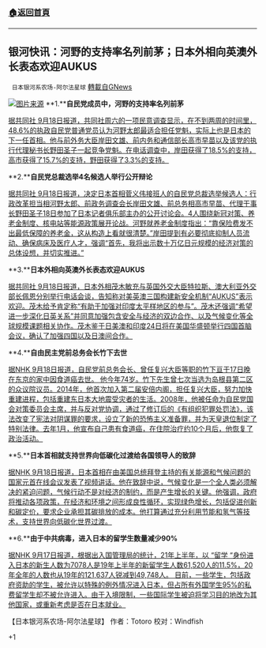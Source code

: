 ###  [:house:返回首頁](https://github.com/ourhimalayas/txt)
---


## 银河快讯：河野的支持率名列前茅；日本外相向英澳外长表态欢迎AUKUS
` 日本银河系农场-阿尔法星球` [轉載自GNews](https://gnews.org/zh-hans/1541960/)

![](https://assets.gnews.org/wp-content/uploads/2021/09/图片1-61.png)[图片来源](https://english.kyodonews.net/)
**1.****自民党成员中，河野的支持率名列前茅**

[据共同社  9月18日报道，共同社周六的一项民意调查显示，在不到两周的时间里，48.6%的执政自民党普通党员认为河野太郎最适合担任党魁，实际上也是日本的下一任首相。他与前外务大臣岸田文雄、前内务和通信部长高市早苗以及该党的执行代理秘书长野田圣子一起竞争党魁。在电话调查中，岸田获得了18.5%的支持，高市获得了15.7%的支持，野田获得了3.3%的支持。](https://english.kyodonews.net/news/2021/09/5a90bbf0185a-breaking-news-48-of-ldp-members-see-kono-as-most-fit-japan-pm-kyodo-poll.html)

**2.****自民党总裁选举4名候选人举行公开辩论**

[据共同社  9月18日报道，决定日本首相菅义伟接班人的自民党总裁选举候选人：行政改革担当相河野太郎、前政务调查会长岸田文雄、前总务相高市早苗、代理干事长野田圣子18日参加了日本记者俱乐部主办的公开讨论会。4人围绕新冠对策、养老金制度、核电站等能源政策展开论战。河野就养老金制度指出：“靠保险费发不出最低保障的养老金，这从构造上看就很清楚。”岸田提到有必要彻底抑制人员流动、确保病床及医疗人才，强调“首先，我将出示数十万亿日元规模的经济对策的总体设想，并切实推进。”](https://tchina.kyodonews.net/news/2021/09/ac26e6c3cacc-4.html)

**3.****日本外相向英澳外长表态欢迎AUKUS**

[据共同社 9月18日报道，日本外相茂木敏充与英国外交大臣特拉斯、澳大利亚外交部长佩恩分别举行电话会谈，告知称对美英澳三国构建新安全机制“AUKUS”表示欢迎。茂木给予肯定称“有助于加强对印度太平样地区的参与”。茂木还强调“希望进一步深化日英关系”并同意加强包含安全与经济的双边合作、以及气候变化等全球规模课题相关协作。茂木鉴于日美澳和印度24日将在美国华盛顿举行四国首脑会议，确认了加强四国以及日澳间合作。](https://tchina.kyodonews.net/news/2021/09/18546babd17e-aukus.html)

**4.****自由民主党前总务会长竹下去世**

[据NHK 9月18日报道，自民党前总务会长、曾任复兴大臣等职的竹下亘于17日晚在东京的家中因食道癌去世。 他今年74岁。竹下先生曾七次当选为岛根县第二区的众议院议员。2014年，他首次加入第二届安倍内阁，担任复兴大臣，努力加快重建进程，包括重建东日本大地震受灾者的生活。2008年，他被任命为自民党国会对策委员会主席，并与反对党协调，通过了修订后的《有组织犯罪处罚法》，该法改变了宪法对阴谋罪的要求，设立了新的恐怖主义准备罪，并为天皇退位制定了特别法律。去年1月，他宣布自己患有食道癌，在住院治疗约10个月后，他恢复了政治活动。](https://www3.nhk.or.jp/news/html/20210918/k10013266301000.html?utm_int=news-politics_contents_list-items_003)

**5.****日本首相就支持世界向低碳化过渡给各国领导人的致辞**

[据NHK 9月18日报道，日本首相在由美国总统拜登主持的有关能源和气候问题的国家元首在线会议发表了视频讲话。他在致辞中说，气候变化是一个全人类必须解决的紧迫问题，气候行动不是对经济的制约，而是产生增长的关键。他强调，政府将推动各项政策，在经济和环境之间形成良性循环，实现绿色增长，包括促进创新和碳定价，要求企业承担其碳排放的成本。他打算通过充分利用节能和氢气等技术，支持世界向低碳化世界过渡。](https://www3.nhk.or.jp/news/html/20210918/k10013265891000.html?utm_int=news-politics_contents_list-items_006)

**6.****由于中共病毒，进入日本的留学生数量减少90%**

[据NHK 9月17日报道，根据出入国管理局的统计，21年上半年，以 “留学 “身份进入日本的新生人数为7078人是19年上半年的新留学生人数61,520人的11.5%，20年全年的人数也从19年的121,637人锐减到49,748人。 目前，一些学生，包括政府资助的学生，被允许以特殊的例外情况进入日本，但占所有外国学生95%的私费留学生却不被允许进入。由于入境限制，一些国际学生被迫将学习目的地改为其他国家，或重新考虑是否在日本就业。](https://news.yahoo.co.jp/articles/b128d1c64a28d7346c95eb492fe0a9c647c4fae0)

【日本银河系农场-阿尔法星球】
作者：Totoro
校对：Windfish

+1
